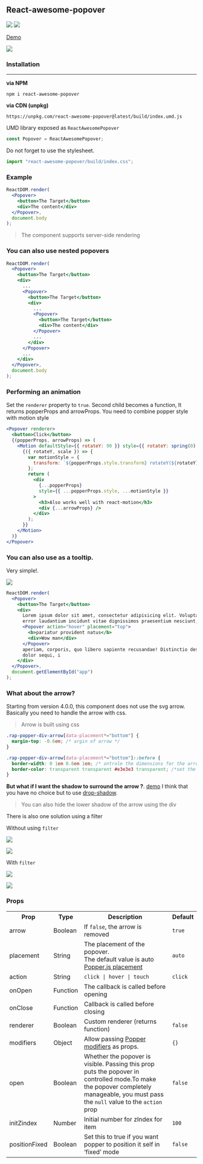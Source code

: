 ## React-awesome-popover

<p>
  <a href="https://www.npmjs.com/package/react-awesome-popover"><img  src="https://img.shields.io/npm/v/react-awesome-popover.svg"/></a>
<a href="https://bundlephobia.com/result?p=react-awesome-popover@latest"><img src="https://img.shields.io/bundlephobia/minzip/react-awesome-popover.svg?style=flat-square"/></a>
</p>

[Demo](http://jsfiddle.net/6qogfdkr/419/embedded/result/)

![](https://res.cloudinary.com/dxv8p5zck/image/upload/v1510661171/ezgif.com-crop_vbxgdc.gif)

### Installation

---

**via NPM**

```code
npm i react-awesome-popover
```

**via CDN (unpkg)**

```code
https://unpkg.com/react-awesome-popover@latest/build/index.umd.js
```

UMD library exposed as `ReactAwesomePopover`

```js
const Popover = ReactAwesomePopover;
```

Do not forget to use the stylesheet.

```js
import "react-awesome-popover/build/index.css";
```

### Example

```jsx
ReactDOM.render(
  <Popover>
    <button>The Target</button>
    <div>The content</div>
  </Popover>,
  document.body
);
```

> The component supports server-side rendering

### You can also use nested popovers

```jsx
ReactDOM.render(
  <Popover>
    <button>The Target</button>
    <div>
      ...
      <Popover>
        <button>The Target</button>
        <div>
          ...
          <Popover>
            <button>The Target</button>
            <div>The content</div>
          </Popover>
          ...
        </div>
      </Popover>
      ...
    </div>
  </Popover>,
  document.body
);
```

### Performing an animation

Set the `renderer` property to `true`. Second child becomes a function, It returns popperProps and arrowProps.
You need to combine popper style with motion style

```jsx
<Popover renderer>
  <button>Click</button>
  {(popperProps, arrowProps) => (
    <Motion defaultStyle={{ rotateY: 90 }} style={{ rotateY: spring(0) }}>
      {({ rotateY, scale }) => {
        var motionStyle = {
          transform: `${popperProps.style.transform} rotateY(${rotateY}deg)`
        };
        return (
          <div
            {...popperProps}
            style={{ ...popperProps.style, ...motionStyle }}
          >
            <h3>Also works well with react-motion</h3>
            <div {...arrowProps} />
          </div>
        );
      }}
    </Motion>
  )}
</Popover>
```

### You can also use as a tooltip.

Very simple!.

![](http://res.cloudinary.com/dmtrk3yns/image/upload/c_scale,q_auto,w_278/v1536139578/ezgif.com-video-to-gif_6_sqhep4.gif)

```jsx
ReactDOM.render(
  <Popover>
    <button>The Target</button>
    <div>
      Lorem ipsum dolor sit amet, consectetur adipisicing elit. Voluptatibus
      error laudantium incidunt vitae dignissimos praesentium nesciunt,
      <Popover action="hover" placement="top">
        <b>pariatur provident natus</b>
        <div>Wow man</div>
      </Popover>
      aperiam, corporis, quo libero sapiente recusandae! Distinctio deserunt
      dolor sequi, i
    </div>
  </Popover>,
  document.getElementById("app")
);
```

### What about the arrow?

Starting from version 4.0.0, this component does not use the svg arrow. Basically you need to handle the arrow with css.

> Arrow is built using css

```css
.rap-popper-div-arrow[data-placement*="bottom"] {
  margin-top: -0.6em; /* argin of arrow */
}

.rap-popper-div-arrow[data-placement*="bottom"]::before {
  border-width: 0 1em 0.6em 1em; /* ontrole the dimensions for the arrow */
  border-color: transparent transparent #e3e3e3 transparent; /*set the color for the arrow */
}
```

**But what if I want the shadow to surround the arrow ?**. [demo](http://jsfiddle.net/6qogfdkr/419/embedded/result/)
I think that you have no choice but to use [drop-shadow](https://developer.mozilla.org/en-US/docs/Web/CSS/filter-function/drop-shadow).

> You can also hide the lower shadow of the arrow using the div

There is also one solution using a filter

Without using `filter`

![](https://res.cloudinary.com/dmtrk3yns/image/upload/q_auto/v1555148214/react-awesome-popover/no-shadow_ice_screenshot_20190413-132935.png)

![](https://res.cloudinary.com/dmtrk3yns/image/upload/q_auto/v1555148214/react-awesome-popover/no-shadow_ice_screenshot_20190413-133055.png)

With `filter`

![](https://res.cloudinary.com/dmtrk3yns/image/upload/q_auto/v1555148214/react-awesome-popover/shadow_ice_screenshot_20190413-133520.png)

![](https://res.cloudinary.com/dmtrk3yns/image/upload/q_auto/v1555148214/react-awesome-popover/shadow_ice_screenshot_20190413-133546.png)

### Props

<table>
  <tr>
    <th>Prop</th>
    <th>Type</th>
    <th>Description</th>
    <th>Default</th>
  </tr>
  <tr>
    <td>arrow</td>
    <td>Boolean</td>
    <td>If  <code>false</code>, the arrow is removed</td>
    <td><code>true</code></td>
  </tr>
  <tr>
    <td>placement</td>
    <td>String</td>
    <td>The placement of the popover.<br/> The default value is auto  <a href="https://github.com/FezVrasta/popper.js/blob/master/docs/_includes/popper-documentation.md#popperplacements--enum">Popper.js placement</a></td>
    <td><code>auto</code></td>
  </tr>
  <tr>
    <td>action</td>
    <td>String</td>
    <td><code>click | hover | touch</code></td>
    <td><code>click</code></td>
  </tr>
  <tr>
    <td>onOpen</td>
    <td>Function</td>
    <td>The callback is called before opening</td>
    <td></td>
  </tr>
  <tr>
    <td>onClose</td>
    <td>Function</td>
    <td>Callback is called before closing</td>
    <td></td>
  </tr>
  <tr>
  <td>renderer</td>
  <td>Boolean</td>
  <td>Custom renderer (returns function)</td>
  <td><code>false</code></td>
  </tr>
  <tr>
    <td>modifiers</td>
    <td>Object</td>
    <td>Allow passing <a href="https://github.com/FezVrasta/popper.js/blob/master/docs/_includes/popper-documentation.md#modifiers--object">Popper modifiers</a> as props.</td>
    <td><code>{}</code></td>
  </tr>
  <tr>
    <td>open</td>
    <td>Boolean</td>
    <td>Whether the popover is visible. Passing this prop puts the popover in controlled mode.To make the popover completely manageable, you must pass the <code>null</code> value to the <code>action</code> prop</td>
    <td><code>false</code></td>
  </tr>
  <tr>
  <td>initZindex</td>
  <td>Number</td>
  <td>Initial number for zIndex for item</td>
  <td><code>100</code></td>
</tr>
<tr>
  <td>positionFixed</td>
  <td>Boolean</td>
  <td>Set this to true if you want popper to position it self in ‘fixed’ mode</td>
  <td><code>false</code></td>
</tr>
</table>
